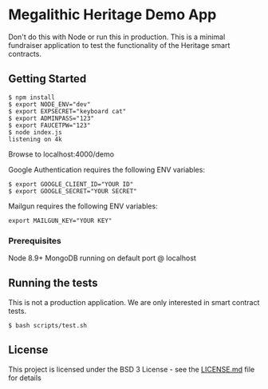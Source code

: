 # Megalithic Heritage Demo App

Don't do this with Node or run this in production. This is a minimal fundraiser application to test the functionality of the Heritage smart contracts.

## Getting Started

```
$ npm install
$ export NODE_ENV="dev"
$ export EXPSECRET="keyboard cat"
$ export ADMINPASS="123"
$ export FAUCETPW="123"
$ node index.js
listening on 4k
```

Browse to localhost:4000/demo

Google Authentication requires the following ENV variables:

```
$ export GOOGLE_CLIENT_ID="YOUR ID"
$ export GOOGLE_SECRET="YOUR SECRET"
```

Mailgun requires the following ENV variables:

```
export MAILGUN_KEY="YOUR KEY"
```
### Prerequisites

Node 8.9+
MongoDB running on default port @ localhost

## Running the tests

This is not a production application. We are only interested in smart contract tests.

```
$ bash scripts/test.sh
```

## License

This project is licensed under the BSD 3 License - see the [LICENSE.md](LICENSE.md) file for details


